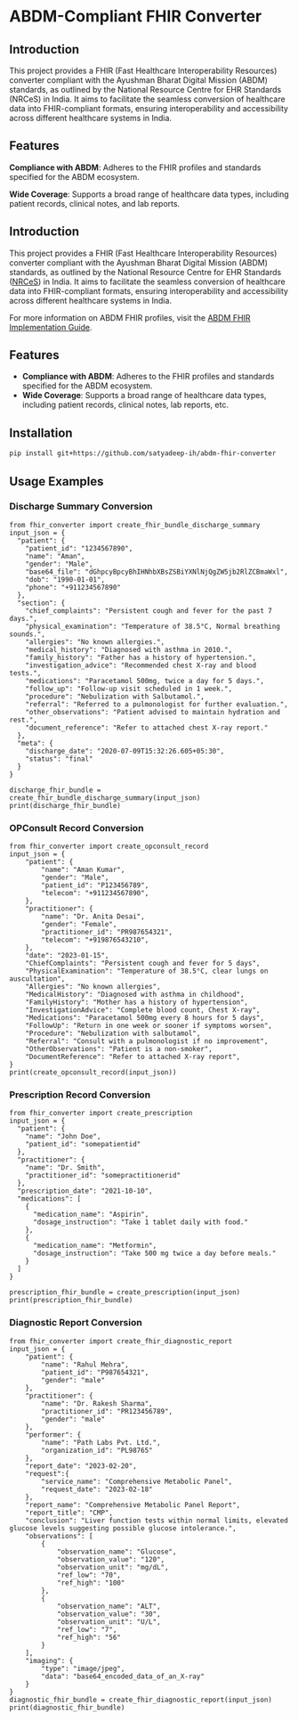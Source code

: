 # ABDM-Compliant FHIR Converter


## Introduction
This project provides a FHIR (Fast Healthcare Interoperability Resources) converter compliant with the Ayushman Bharat Digital Mission (ABDM) standards, as outlined by the National Resource Centre for EHR Standards (NRCeS) in India. It aims to facilitate the seamless conversion of healthcare data into FHIR-compliant formats, ensuring interoperability and accessibility across different healthcare systems in India.

## Features
**Compliance with ABDM**: Adheres to the FHIR profiles and standards specified for the ABDM ecosystem.

**Wide Coverage**: Supports a broad range of healthcare data types, including patient records, clinical notes, and lab reports.


## Introduction
This project provides a FHIR (Fast Healthcare Interoperability Resources) converter compliant with the Ayushman Bharat Digital Mission (ABDM) standards, as outlined by the National Resource Centre for EHR Standards ([NRCeS](https://nrces.in/)) in India. It aims to facilitate the seamless conversion of healthcare data into FHIR-compliant formats, ensuring interoperability and accessibility across different healthcare systems in India.

For more information on ABDM FHIR profiles, visit the [ABDM FHIR Implementation Guide](https://nrces.in/ndhm/fhir/r4/profiles.html).


## Features
- **Compliance with ABDM**: Adheres to the FHIR profiles and standards specified for the ABDM ecosystem.
- **Wide Coverage**: Supports a broad range of healthcare data types, including patient records, clinical notes, lab reports, etc.

## Installation

```bash
pip install git+https://github.com/satyadeep-ih/abdm-fhir-converter   
```

## Usage Examples

### Discharge Summary Conversion

```
from fhir_converter import create_fhir_bundle_discharge_summary
input_json = {
  "patient": {
    "patient_id": "1234567890",
    "name": "Aman",
    "gender": "Male",
    "base64_file": "dGhpcyBpcyBhIHNhbXBsZSBiYXNlNjQgZW5jb2RlZCBmaWxl",
    "dob": "1990-01-01",
    "phone": "+911234567890"
  },
  "section": {
    "chief_complaints": "Persistent cough and fever for the past 7 days.",
    "physical_examination": "Temperature of 38.5°C, Normal breathing sounds.",
    "allergies": "No known allergies.",
    "medical_history": "Diagnosed with asthma in 2010.",
    "family_history": "Father has a history of hypertension.",
    "investigation_advice": "Recommended chest X-ray and blood tests.",
    "medications": "Paracetamol 500mg, twice a day for 5 days.",
    "follow_up": "Follow-up visit scheduled in 1 week.",
    "procedure": "Nebulization with Salbutamol.",
    "referral": "Referred to a pulmonologist for further evaluation.",
    "other_observations": "Patient advised to maintain hydration and rest.",
    "document_reference": "Refer to attached chest X-ray report."
  },
  "meta": {
    "discharge_date": "2020-07-09T15:32:26.605+05:30",
    "status": "final"
  }
}

discharge_fhir_bundle = create_fhir_bundle_discharge_summary(input_json)
print(discharge_fhir_bundle)
```

### OPConsult Record Conversion


```
from fhir_converter import create_opconsult_record
input_json = {
    "patient": {
        "name": "Aman Kumar",
        "gender": "Male",
        "patient_id": "P123456789",
        "telecom": "+911234567890",
    },
    "practitioner": {
        "name": "Dr. Anita Desai",
        "gender": "Female",
        "practitioner_id": "PR987654321",
        "telecom": "+919876543210",
    },
    "date": "2023-01-15",
    "ChiefComplaints": "Persistent cough and fever for 5 days",
    "PhysicalExamination": "Temperature of 38.5°C, clear lungs on auscultation",
    "Allergies": "No known allergies",
    "MedicalHistory": "Diagnosed with asthma in childhood",
    "FamilyHistory": "Mother has a history of hypertension",
    "InvestigationAdvice": "Complete blood count, Chest X-ray",
    "Medications": "Paracetamol 500mg every 8 hours for 5 days",
    "FollowUp": "Return in one week or sooner if symptoms worsen",
    "Procedure": "Nebulization with salbutamol",
    "Referral": "Consult with a pulmonologist if no improvement",
    "OtherObservations": "Patient is a non-smoker",
    "DocumentReference": "Refer to attached X-ray report",
}
print(create_opconsult_record(input_json))

```

### Prescription Record Conversion


```
from fhir_converter import create_prescription
input_json = {
  "patient": {
    "name": "John Doe",
    "patient_id": "somepatientid"
  },
  "practitioner": {
    "name": "Dr. Smith",
    "practitioner_id": "somepractitionerid"
  },
  "prescription_date": "2021-10-10",
  "medications": [
    {
      "medication_name": "Aspirin",
      "dosage_instruction": "Take 1 tablet daily with food."
    },
    {
      "medication_name": "Metformin",
      "dosage_instruction": "Take 500 mg twice a day before meals."
    }
  ]
}

prescription_fhir_bundle = create_prescription(input_json)
print(prescription_fhir_bundle)

```

### Diagnostic Report Conversion


```
from fhir_converter import create_fhir_diagnostic_report
input_json = {
    "patient": {
        "name": "Rahul Mehra",
        "patient_id": "P987654321",
        "gender": "male"
    },
    "practitioner": {
        "name": "Dr. Rakesh Sharma",
        "practitioner_id": "PR123456789",
        "gender": "male"
    },
    "performer": {
        "name": "Path Labs Pvt. Ltd.",
        "organization_id": "PL98765"
    },
    "report_date": "2023-02-20",
    "request":{
        "service_name": "Comprehensive Metabolic Panel",
        "request_date": "2023-02-18"
    },
    "report_name": "Comprehensive Metabolic Panel Report",
    "report_title": "CMP",
    "conclusion": "Liver function tests within normal limits, elevated glucose levels suggesting possible glucose intolerance.",
    "observations": [
        {
            "observation_name": "Glucose",
            "observation_value": "120",
            "observation_unit": "mg/dL",
            "ref_low": "70",
            "ref_high": "100"
        },
        {
            "observation_name": "ALT",
            "observation_value": "30",
            "observation_unit": "U/L",
            "ref_low": "7",
            "ref_high": "56"
        }
    ],
    "imaging": {
        "type": "image/jpeg",
        "data": "base64_encoded_data_of_an_X-ray"
    }
}
diagnostic_fhir_bundle = create_fhir_diagnostic_report(input_json)
print(diagnostic_fhir_bundle)
```


